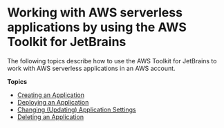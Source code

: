 # Working with AWS serverless applications by using the AWS Toolkit for JetBrains<a name="sam"></a>

The following topics describe how to use the AWS Toolkit for JetBrains to work with AWS serverless applications in an AWS account\.

**Topics**
+ [Creating an Application](deploy-serverless-app.md)
+ [Deploying an Application](sam-deploy.md)
+ [Changing \(Updating\) Application Settings](sam-update.md)
+ [Deleting an Application](sam-delete.md)